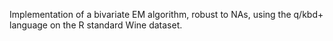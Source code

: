 Implementation of a bivariate EM algorithm, robust to NAs, using the q/kbd+ language on the R standard Wine dataset.
